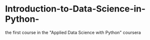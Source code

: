 # Introduction-to-Data-Science-in-Python-
the first course in the "Applied Data Science with Python" coursera 
